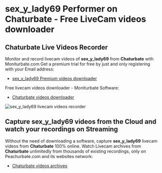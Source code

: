 # sex_y_lady69 Performer on Chaturbate - Free LiveCam videos downloader

## Chaturbate Live Videos Recorder

Monitor and record livecam videos of **sex_y_lady69** from **Chaturbate** with Moniturbate.com
Get a premium trial for free by just and only registering with your Email address:
* [sex_y_lady69 Premium videos downloader](https://moniturbate.com/request-demo-licence-key.html)

Free livecam videos downloader - Moniturbate Software:
* [Chaturbate videos downloader](https://moniturbate.com/moniturbate-download-software.html)

![sex_y_lady69 livecam videos recorder](https://peachurnet.com/templates/moniturbate-software.png)


## Capture sex_y_lady69 videos from the Cloud and watch your recordings on Streaming

Without the need of downloading a software, capture **sex_y_lady69** livecam videos from **Chaturbate** 100% online.
Watch Livecam archives from **Chaturbate** unlimitedly from thousands of existing recordings, only on Peachurbate.com and its websites network:
* [Chaturbate videos archives](https://peachurnet.com/)